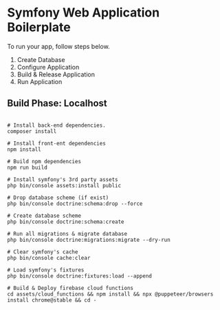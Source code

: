 # Symfony Web Application Boilerplate

To run your app, follow steps below.

1. Create Database
2. Configure Application
3. Build & Release Application
4. Run Application

## Build Phase: Localhost

~~~

# Install back-end dependencies.
composer install

# Install front-ent dependencies
npm install

# Build npm dependencies
npm run build

# Install symfony's 3rd party assets
php bin/console assets:install public

# Drop database scheme (if exist)
php bin/console doctrine:schema:drop --force

# Create database scheme
php bin/console doctrine:schema:create

# Run all migrations & migrate database
php bin/console doctrine:migrations:migrate --dry-run

# Clear symfony's cache
php bin/console cache:clear

# Load symfony's fixtures
php bin/console doctrine:fixtures:load --append

# Build & Deploy firebase cloud functions
cd assets/cloud_functions && npm install && npx @puppeteer/browsers install chrome@stable && cd -
~~~
